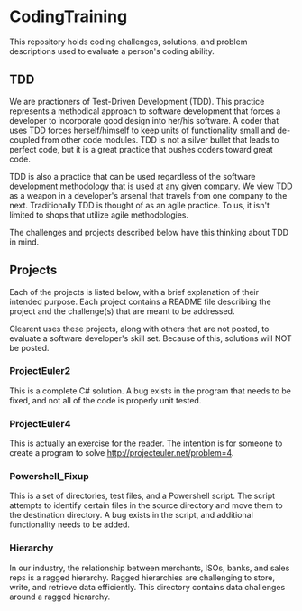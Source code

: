 CodingTraining
==============

This repository holds coding challenges, solutions, and problem descriptions used to evaluate a person's coding ability.

TDD
---
We are practioners of Test-Driven Development (TDD).  This practice represents a methodical approach to software development that forces a developer to incorporate good design into her/his software.  A coder that uses TDD forces herself/himself to keep units of functionality small and de-coupled from other code modules.  TDD is not a silver bullet that leads to perfect code, but it is a great practice that pushes coders toward great code.

TDD is also a practice that can be used regardless of the software development methodology that is used at any given company.  We view TDD as a weapon in a developer's arsenal that travels from one company to the next.  Traditionally TDD is thought of as an agile practice.  To us, it isn't limited to shops that utilize agile methodologies.

The challenges and projects described below have this thinking about TDD in mind.

Projects
--------
Each of the projects is listed below, with a brief explanation of their intended purpose.  Each project contains a README file describing the project and the challenge(s) that are meant to be addressed.

Clearent uses these projects, along with others that are not posted, to evaluate a software developer's skill set.  Because of this, solutions will NOT be posted.

### ProjectEuler2

This is a complete C# solution.  A bug exists in the program that needs to be fixed, and not all of the code is properly unit tested.

### ProjectEuler4

This is actually an exercise for the reader. The intention is for someone to create a program to solve http://projecteuler.net/problem=4.

### Powershell_Fixup

This is a set of directories, test files, and a Powershell script.  The script attempts to identify certain files in the source directory and move them to the destination directory.  A bug exists in the script, and additional functionality needs to be added.

### Hierarchy

In our industry, the relationship between merchants, ISOs, banks, and sales reps is a ragged hierarchy.  Ragged hierarchies are challenging to store, write, and retrieve data efficiently.  This directory contains data challenges around a ragged hierarchy.